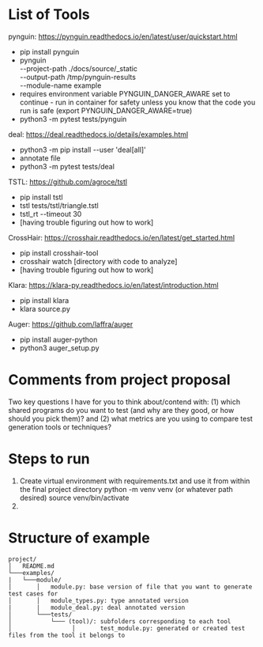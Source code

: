 # List of Tools
pynguin: https://pynguin.readthedocs.io/en/latest/user/quickstart.html 
- pip install pynguin
- pynguin \
    --project-path ./docs/source/_static \
    --output-path /tmp/pynguin-results \
    --module-name example 
- requires environment variable PYNGUIN_DANGER_AWARE set to continue - run in container for safety unless you know that the code you run is safe (export PYNGUIN_DANGER_AWARE=true)
- python3 -m pytest tests/pynguin

deal: https://deal.readthedocs.io/details/examples.html
- python3 -m pip install --user 'deal[all]'
- annotate file
- python3 -m pytest tests/deal

TSTL: https://github.com/agroce/tstl
- pip install tstl
- tstl tests/tstl/triangle.tstl
- tstl_rt --timeout 30 
- [having trouble figuring out how to work]

CrossHair: https://crosshair.readthedocs.io/en/latest/get_started.html
- pip install crosshair-tool
- crosshair watch [directory with code to analyze]
- [having trouble figuring out how to work]

Klara: https://klara-py.readthedocs.io/en/latest/introduction.html
- pip install klara
- klara source.py

Auger: https://github.com/laffra/auger
- pip install auger-python
- python3 auger_setup.py

# Comments from project proposal
Two key questions I have for you to think about/contend with: (1) which shared programs do you want to test (and why are they good, or how should you pick them)? and (2) what metrics are you using to compare test generation tools or techniques?

# Steps to run
1. Create virtual environment with requirements.txt and use it
    from within the final project directory
        python -m venv venv (or whatever path desired)
        source venv/bin/activate
2. 

# Structure of example
```
project/
│   README.md 
└───examples/
|   └───module/
│       │   module.py: base version of file that you want to generate test cases for
│       │   module_types.py: type annotated version
|       |   module_deal.py: deal annotated version
│       └───tests/
│           └─── (tool)/: subfolders corresponding to each tool
│                 │       test_module.py: generated or created test files from the tool it belongs to
```
